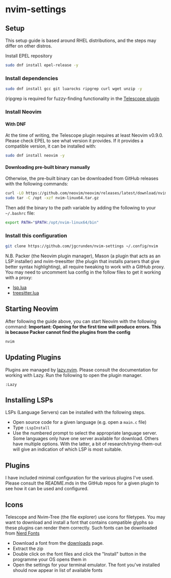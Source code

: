 # nvim-settings

## Setup
This setup guide is based around RHEL distributions, and the steps may differ on other distros.

Install EPEL repository
```bash
sudo dnf install epel-release -y
```

### Install dependencies
```bash
sudo dnf install gcc git luarocks ripgrep curl wget unzip -y
```
(ripgrep is required for fuzzy-finding functionality in the [Telescope plugin](https://github.com/nvim-telescope/telescope.nvim)

### Install Neovim
#### With DNF
At the time of writing, the Telescope plugin requires at least Neovim v0.9.0. Please check EPEL to see what version it provides.
If it provides a compatible version, it can be installed with:
```bash
sudo dnf install neovim -y
```
#### Downloading pre-built binary manually
Otherwise, the pre-built binary can be downloaded from GitHub releases with the following commands:
```bash
curl -LO https://github.com/neovim/neovim/releases/latest/download/nvim-linux64.tar.gz
sudo tar -C /opt -xzf nvim-linux64.tar.gz
```

Then add the binary to the path variable by adding the following to your `~/.bashrc` file:
```bash
export PATH="$PATH:/opt/nvim-linux64/bin"
```

### Install this configuration
```bash
git clone https://github.com/jgcrunden/nvim-settings ~/.config/nvim
```
N.B. Packer (the Neovim plugin manager), Mason (a plugin that acts as an LSP installer) and nvim-treesitter (the plugin that installs parsers that give better syntax highlighting), all require tweaking to work with a GitHub proxy. You may need to uncomment lua config in the follow files to get it working with a proxy:
- [lsp.lua](after/plugin/lsp.lua)
- [treesitter.lua](after/plugin/treesitter.lua)


## Starting Neovim
After following the guide above, you can start Neovim with the following command:
**Important: Opening for the first time will produce errors. This is because Packer cannot find the plugins from the config**
```bash
nvim
```

## Updating Plugins
Plugins are managed by [lazy.nvim](https://github.com/folke/lazy.nvim). Please consult the documentation for working with Lazy. Run the following to open the plugin manager.
```
:Lazy
```

## Installing LSPs
LSPs (Language Servers) can be installed with the following steps.
- Open source code for a given language (e.g. open a `main.c` file)
- Type `:LspInstall`
- Use the numbered prompt to select the appropriate language server. Some languages only have one server available for download. Others have multiple options. With the latter, a bit of research/trying-them-out will give an indication of which LSP is most suitable.

## Plugins
I have included minimal configuration for the various plugins I've used. Please consult the README.mds in the GitHub repos for a given plugin to see how it can be used and configured.

## Icons
Telescope and Nvim-Tree (the file explorer) use icons for filetypes. You may want to download and install a font that contains compatible glyphs so these plugins can render them correctly. Such fonts can be downloaded from [Nerd Fonts](https://www.nerdfonts.com/)
- Download a font from the [downloads](https://www.nerdfonts.com/font-downloads) page.
- Extract the zip
- Double click on the font files and click the "Install" button in the programme your OS opens them in
- Open the settings for your terminal emulator. The font you've installed should now appear in list of available fonts
